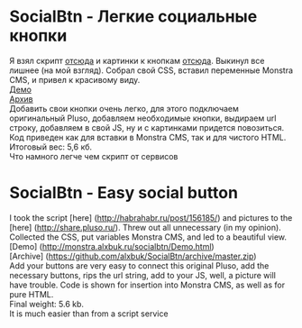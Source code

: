 SocialBtn - Легкие социальные кнопки
=========
Я взял скрипт [отсюда](http://habrahabr.ru/post/156185/) и картинки к кнопкам [отсюда](http://share.pluso.ru/).
Выкинул все лишнее (на мой взгляд).
Собрал свой CSS, вставил переменные Monstra CMS,  и привел к красивому виду.<br/>
[Демо](http://monstra.alxbuk.ru/socialbtn/Demo.html)<br/>
[Архив](https://github.com/alxbuk/SocialBtn/archive/master.zip)
<br/>
Добавить свои кнопки очень легко, для этого подключаем оригинальный Pluso, добавляем необходимые кнопки, выдираем url строку, добавляем в свой JS, ну и с картинками придется повозиться.
Код приведен как для вставки в Monstra CMS, так и для чистого HTML.<br/>
Итоговый вес: 5,6 кб.<br/>
Что намного легче чем скрипт от сервисов


SocialBtn - Easy social button
=========
I took the script [here] (http://habrahabr.ru/post/156185/) and pictures to the [here] (http://share.pluso.ru/).
Threw out all unnecessary (in my opinion).
Collected the CSS, put variables Monstra CMS, and led to a beautiful view. <br/>
[Demo] (http://monstra.alxbuk.ru/socialbtn/Demo.html) <br/>
[Archive] (https://github.com/alxbuk/SocialBtn/archive/master.zip)
<br/>
Add your buttons are very easy to connect this original Pluso, add the necessary buttons, rips the url string, add to your JS, well, a picture will have trouble.
Code is shown for insertion into Monstra CMS, as well as for pure HTML. <br/>
Final weight: 5.6 kb. <br/>
It is much easier than from a script service

